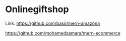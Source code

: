 # Onlinegiftshop

Link: https://github.com/basir/mern-amazona


https://github.com/mohamedsamara/mern-ecommerce

